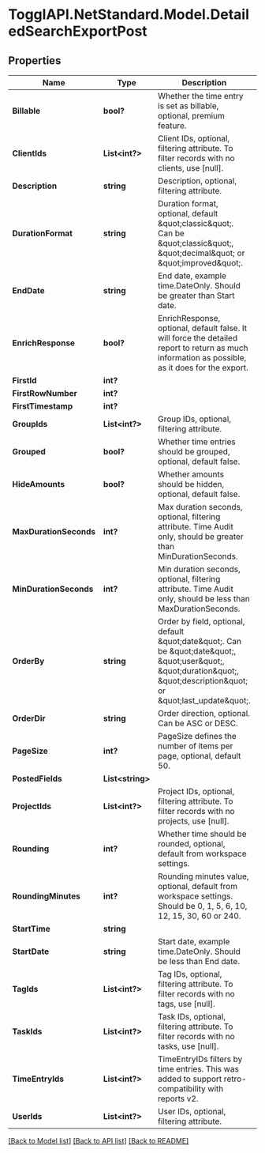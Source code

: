 # TogglAPI.NetStandard.Model.DetailedSearchExportPost
## Properties

Name | Type | Description | Notes
------------ | ------------- | ------------- | -------------
**Billable** | **bool?** | Whether the time entry is set as billable, optional, premium feature. | [optional] 
**ClientIds** | **List&lt;int?&gt;** | Client IDs, optional, filtering attribute. To filter records with no clients, use [null]. | [optional] 
**Description** | **string** | Description, optional, filtering attribute. | [optional] 
**DurationFormat** | **string** | Duration format, optional, default \&quot;classic\&quot;. Can be \&quot;classic\&quot;, \&quot;decimal\&quot; or \&quot;improved\&quot;. | [optional] 
**EndDate** | **string** | End date, example time.DateOnly. Should be greater than Start date. | [optional] 
**EnrichResponse** | **bool?** | EnrichResponse, optional, default false. It will force the detailed report to return as much information as possible, as it does for the export. | [optional] 
**FirstId** | **int?** |  | [optional] 
**FirstRowNumber** | **int?** |  | [optional] 
**FirstTimestamp** | **int?** |  | [optional] 
**GroupIds** | **List&lt;int?&gt;** | Group IDs, optional, filtering attribute. | [optional] 
**Grouped** | **bool?** | Whether time entries should be grouped, optional, default false. | [optional] 
**HideAmounts** | **bool?** | Whether amounts should be hidden, optional, default false. | [optional] 
**MaxDurationSeconds** | **int?** | Max duration seconds, optional, filtering attribute. Time Audit only, should be greater than MinDurationSeconds. | [optional] 
**MinDurationSeconds** | **int?** | Min duration seconds, optional, filtering attribute. Time Audit only, should be less than MaxDurationSeconds. | [optional] 
**OrderBy** | **string** | Order by field, optional, default \&quot;date\&quot;. Can be \&quot;date\&quot;, \&quot;user\&quot;, \&quot;duration\&quot;, \&quot;description\&quot; or \&quot;last_update\&quot;. | [optional] 
**OrderDir** | **string** | Order direction, optional. Can be ASC or DESC. | [optional] 
**PageSize** | **int?** | PageSize defines the number of items per page, optional, default 50. | [optional] 
**PostedFields** | **List&lt;string&gt;** |  | [optional] 
**ProjectIds** | **List&lt;int?&gt;** | Project IDs, optional, filtering attribute. To filter records with no projects, use [null]. | [optional] 
**Rounding** | **int?** | Whether time should be rounded, optional, default from workspace settings. | [optional] 
**RoundingMinutes** | **int?** | Rounding minutes value, optional, default from workspace settings. Should be 0, 1, 5, 6, 10, 12, 15, 30, 60 or 240. | [optional] 
**StartTime** | **string** |  | [optional] 
**StartDate** | **string** | Start date, example time.DateOnly. Should be less than End date. | [optional] 
**TagIds** | **List&lt;int?&gt;** | Tag IDs, optional, filtering attribute. To filter records with no tags, use [null]. | [optional] 
**TaskIds** | **List&lt;int?&gt;** | Task IDs, optional, filtering attribute. To filter records with no tasks, use [null]. | [optional] 
**TimeEntryIds** | **List&lt;int?&gt;** | TimeEntryIDs filters by time entries. This was added to support retro-compatibility with reports v2. | [optional] 
**UserIds** | **List&lt;int?&gt;** | User IDs, optional, filtering attribute. | [optional] 

[[Back to Model list]](../README.md#documentation-for-models) [[Back to API list]](../README.md#documentation-for-api-endpoints) [[Back to README]](../README.md)

